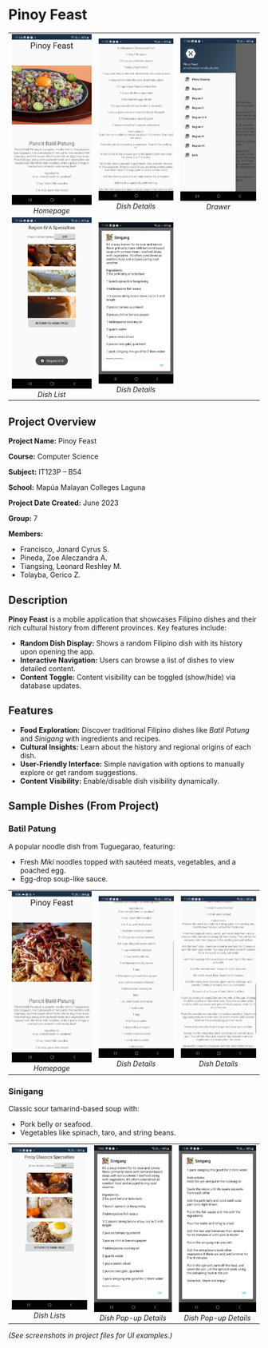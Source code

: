# Pinoy Feast

<div align="center">
  <table>
    <tr>
      <td align="center">
        <img src="./ScreenshotOutput/Screenshot_20230610_230546_GROUP7_IT123P_MP.png" width="200" alt="Homepage"/>
        <br><em>Homepage</em>
      </td>
      <td align="center">
        <img src="./ScreenshotOutput/Screenshot_20230610_230558_GROUP7_IT123P_MP.png" width="200" alt="Dish Details"/>
        <br><em>Dish Details</em>
      </td>
      <td align="center">
        <img src="./ScreenshotOutput/Screenshot_20230610_230604_GROUP7_IT123P_MP.png" width="200" alt="Random Feature"/>
        <br><em>Drawer</em>
      </td>
    </tr>
    <tr>
      <td align="center">
        <img src="./ScreenshotOutput/Screenshot_20230610_230639_GROUP7_IT123P_MP.png" width="200" alt="Homepage"/>
        <br><em>Dish List</em>
      </td>
      <td align="center">
        <img src="./ScreenshotOutput/Screenshot_20230610_230615_GROUP7_IT123P_MP.png" width="200" alt="Dish Pop-up Details"/>
        <br><em>Dish Details</em>
      </td>
    </tr>
  </table>
</div>

## Project Overview
**Project Name:** Pinoy Feast  

**Course:** Computer Science

**Subject:** IT123P – B54  

**School:** Mapúa Malayan Colleges Laguna

**Project Date Created:** June 2023

**Group:** 7  

**Members:**  
- Francisco, Jonard Cyrus S.  
- Pineda, Zoe Aleczandra A.  
- Tiangsing, Leonard Reshley M.  
- Tolayba, Gerico Z.  

## Description
**Pinoy Feast** is a mobile application that showcases Filipino dishes and their rich cultural history from different provinces. Key features include:  
- **Random Dish Display:** Shows a random Filipino dish with its history upon opening the app.  
- **Interactive Navigation:** Users can browse a list of dishes to view detailed content.  
- **Content Toggle:** Content visibility can be toggled (show/hide) via database updates.  

## Features
- **Food Exploration:** Discover traditional Filipino dishes like *Batil Patung* and *Sinigang* with ingredients and recipes.  
- **Cultural Insights:** Learn about the history and regional origins of each dish.  
- **User-Friendly Interface:** Simple navigation with options to manually explore or get random suggestions.  
- **Content Visibility:** Enable/disable dish visibility dynamically.  

## Sample Dishes (From Project)
### Batil Patung
A popular noodle dish from Tuguegarao, featuring:  
- Fresh *Miki* noodles topped with sautéed meats, vegetables, and a poached egg.  
- Egg-drop soup-like sauce. 
<div align="center">
  <table>
    <tr>
      <td align="center">
        <img src="./ScreenshotOutput/Screenshot_20230610_200613_GROUP7_IT123P_MP.png" width="200" alt="Homepage"/>
        <br><em>Homepage</em>
      </td>
      <td align="center">
        <img src="./ScreenshotOutput/Screenshot_20230610_230534_GROUP7_IT123P_MP.png" width="200" alt="Dish Details"/>
        <br><em>Dish Details</em>
      </td>
      <td align="center">
        <img src="./ScreenshotOutput/Screenshot_20230610_230540_GROUP7_IT123P_MP.png" width="200" alt="Random Feature"/>
        <br><em>Dish Details</em>
      </td>
    </tr>
  </table>
</div>

### Sinigang
Classic sour tamarind-based soup with:  
- Pork belly or seafood.  
- Vegetables like spinach, taro, and string beans.  
<div align="center">
  <table>
    <tr>
      <td align="center">
        <img src="./ScreenshotOutput/Screenshot_20230610_230610_GROUP7_IT123P_MP.png" width="200" alt="Homepage"/>
        <br><em>Dish Lists</em>
      </td>
      <td align="center">
        <img src="./ScreenshotOutput/Screenshot_20230610_230615_GROUP7_IT123P_MP.png" width="200" alt="Dish Details"/>
        <br><em>Dish Pop-up Details</em>
      </td>
      <td align="center">
        <img src="./ScreenshotOutput/Screenshot_20230610_230618_GROUP7_IT123P_MP.png" width="200" alt="Random Feature"/>
        <br><em>Dish Pop-up Details</em>
      </td>
    </tr>
  </table>
</div>


*(See screenshots in project files for UI examples.)*  